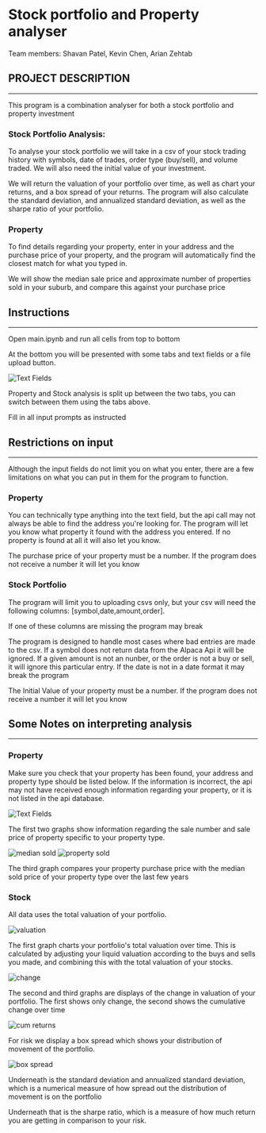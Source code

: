 # Stock portfolio and Property analyser

Team members: Shavan Patel, Kevin Chen, Arian Zehtab


## PROJECT DESCRIPTION
---

This program is a combination analyser for both a stock portfolio and property investment

### Stock Portfolio Analysis:

To analyse your stock portfolio we will take in a csv of your stock trading history with symbols, date of trades, order type (buy/sell), and volume traded.
We will also need the initial value of your investment.

We will return the valuation of your portfolio over time, as well as chart your returns, and a box spread of your returns. The program will also calculate the standard deviation, and annualized standard deviation, as well as the sharpe ratio of your portfolio. 

### Property

To find details regarding your property, enter in your address and the purchase price of your property, and the program will automatically find the closest match for what you typed in.

We will show the median sale price and approximate number of properties sold in your suburb, and compare this against your purchase price

## Instructions
---
Open main.ipynb and run all cells from top to bottom

At the bottom you will be presented with some tabs and text fields or a file upload button.

![Text Fields](Images\Text-Fields.png)

Property and Stock analysis is split up between the two tabs, you can switch between them using the tabs above.

Fill in all input prompts as instructed

## Restrictions on input
---
Although the input fields do not limit you on what you enter, there are a few limitations on what you can put in them for the program to function.

### Property

You can technically type anything into the text field, but the api call may not always be able to find the address you're looking for. The program will let you know what property it found with the address you entered. If no property is found at all it will also let you know.


The purchase price of your property must be a number. If the program does not receive a number it will let you know

### Stock Portfolio

The program will limit you to uploading csvs only, but your csv will need the following columns: [symbol,date,amount,order].

If one of these columns are missing the program may break

The program is designed to handle most cases where bad entries are made to the csv. If a symbol does not return data from the Alpaca Api it will be ignored.
If a given amount is not an nunber, or the order is not a buy or sell, it will ignore this particular entry.
If the date is not in a date format it may break the program


The Initial Value of your property must be a number. If the program does not receive a number it will let you know

## Some Notes on interpreting analysis
---
### Property

Make sure you check that your property has been found, your address and property type should be listed below. If the information is incorrect, the api may not have received enough information regarding your property, or it is not listed in the api database.

![Text Fields](Images\property-check.png)

The first two graphs show information regarding the sale number and sale price of property specific to your property type.

![median sold](Images\Median-Sold-Price-over-Time.png)
![property sold](Images\Property-Sold-over-Time.png)

The third graph compares your property purchase price with the median sold price of your property type over the last few years

### Stock

All data uses the total valuation of your portfolio.

![valuation](Images\Portfolio-Value-over-Time.png)

The first graph charts your portfolio's total valuation over time. This is calculated by adjusting your liquid valuation according to the buys and sells you made, and combining this with the total valuation of your stocks.

![change](Images\Portfolio-Change-Over-Time.png)

The second and third graphs are displays of the change in valuation of your portfolio. The first shows only change, the second shows the cumulative change over time

![cum returns](Images\Portfolio-Cumulative-Return.png)

For risk we display a box spread which shows your distribution of movement of the portfolio.

![box spread](Images\Box-Spread-of-Change.png)

Underneath is the standard deviation and annualized standard deviation, which is a numerical measure of how spread out the distribution of movement is on the portfolio

Underneath that is the sharpe ratio, which is a measure of how much return you are getting in comparison to your risk.